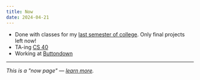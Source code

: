 ```yaml
---
title: Now
date: 2024-04-21
---
```


- Done with classes for my [last semester of college](https://tufts.benborgers.com). Only final projects left now!
- TA-ing [CS 40](https://www.cs.tufts.edu/cs/40)
- Working at [Buttondown](https://buttondown.com)

---

_This is a "now page" — [learn more](https://nownownow.com/about)._
